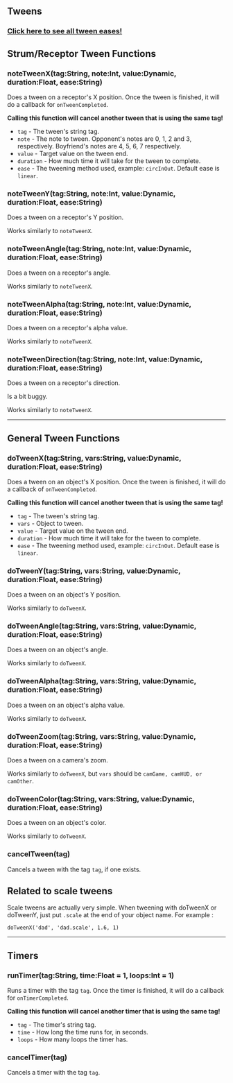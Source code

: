 ## Tweens
### [Click here to see all tween eases!](https://api.haxeflixel.com/flixel/tweens/FlxEase.html)
## Strum/Receptor Tween Functions

### noteTweenX(tag:String, note:Int, value:Dynamic, duration:Float, ease:String)
Does a tween on a receptor's X position. Once the tween is finished, it will do a callback for `onTweenCompleted`.

**Calling this function will cancel another tween that is using the same tag!**

* `tag` - The tween's string tag.
* `note` - The note to tween. Opponent's notes are 0, 1, 2 and 3, respectively. Boyfriend's notes are 4, 5, 6, 7 respectively.
* `value` - Target value on the tween end.
* `duration` - How much time it will take for the tween to complete.
* `ease` - The tweening method used, example: `circInOut`. Default ease is `linear`.

### noteTweenY(tag:String, note:Int, value:Dynamic, duration:Float, ease:String)
Does a tween on a receptor's Y position.

Works similarly to `noteTweenX`.

### noteTweenAngle(tag:String, note:Int, value:Dynamic, duration:Float, ease:String)
Does a tween on a receptor's angle.

Works similarly to `noteTweenX`.

### noteTweenAlpha(tag:String, note:Int, value:Dynamic, duration:Float, ease:String)
Does a tween on a receptor's alpha value.

Works similarly to `noteTweenX`.

### noteTweenDirection(tag:String, note:Int, value:Dynamic, duration:Float, ease:String)
Does a tween on a receptor's direction.

Is a bit buggy.

Works similarly to `noteTweenX`.
***
## General Tween Functions
### doTweenX(tag:String, vars:String, value:Dynamic, duration:Float, ease:String)
Does a tween on an object's X position. Once the tween is finished, it will do a callback of `onTweenCompleted`.

**Calling this function will cancel another tween that is using the same tag!**

* `tag` - The tween's string tag.
* `vars` - Object to tween.
* `value` - Target value on the tween end.
* `duration` - How much time it will take for the tween to complete.
* `ease` - The tweening method used, example: `circInOut`. Default ease is `linear`.

### doTweenY(tag:String, vars:String, value:Dynamic, duration:Float, ease:String)
Does a tween on an object's Y position.

Works similarly to `doTweenX`.

### doTweenAngle(tag:String, vars:String, value:Dynamic, duration:Float, ease:String)
Does a tween on an object's angle.

Works similarly to `doTweenX`.

### doTweenAlpha(tag:String, vars:String, value:Dynamic, duration:Float, ease:String)
Does a tween on an object's alpha value.

Works similarly to `doTweenX`.

### doTweenZoom(tag:String, vars:String, value:Dynamic, duration:Float, ease:String)
Does a tween on a camera's zoom.

Works similarly to `doTweenX`, but `vars` should be `camGame, camHUD, or camOther`.

### doTweenColor(tag:String, vars:String, value:Dynamic, duration:Float, ease:String)
Does a tween on an object's color.

Works similarly to `doTweenX`.

### cancelTween(tag)
Cancels a tween with the tag `tag`, if one exists.

## Related to scale tweens
Scale tweens are actually very simple. When tweening with doTweenX or doTweenY, just put `.scale` at the end of your object name. For example : 

`doTweenX('dad', 'dad.scale', 1.6, 1)` 
***

## Timers
### runTimer(tag:String, time:Float = 1, loops:Int = 1)
Runs a timer with the tag `tag`. Once the timer is finished, it will do a callback for `onTimerCompleted`.

**Calling this function will cancel another timer that is using the same tag!**

* `tag` - The timer's string tag.
* `time` - How long the time runs for, in seconds.
* `loops` - How many loops the timer has.

### cancelTimer(tag)
Cancels a timer with the tag `tag`.